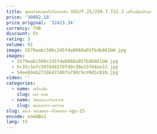 ```yaml
---
title: ชุดชาร์จสะสมหรือไฮดรอลิก VGU/F.25/250.7.TS2.3 เครื่องมือเป่าลม
price: '30802.18'
price_original: '32423.34'
currency: THB
discount: 5%
rating: 5
volume: 91
image: S579aabc506c245fda0088a05fbdb861bW.jpg
images:
  - S579aabc506c245fda0088a05fbdb861bW.jpg
  - Sc35c1efc5974465f8fd9cd9e23f64ea3J.jpg
  - S4ee69ab2716b41588fa798c9cd9d5c81N.jpg
video: ''
categories:
  - name: เครื่องมือ
    slug: เคร-องม
  - name: วัดและการวิเคราะห์
    slug: ดและการว-เคราะห
slug: ดชาร-จสะสมหร-อไฮดรอล-vgu-25
encode: oomABx2
lang: th
---
```

  